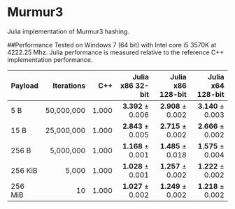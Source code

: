 Murmur3
=======

Julia implementation of Murmur3 hashing.

##Performance
Tested on Windows 7 (64 bit) with Intel core i5 3570K at 4222.25 Mhz. Julia performance is measured relative to the reference C++ implementation performance.

| Payload | Iterations | C++   | Julia x86 32-bit  | Julia x86 128-bit | Julia x64 128-bit |
| ------- | ----------:| -----:| -----------------:| -----------------:| -----------------:|
| 5   B   | 50,000,000 | 1.000 | **3.392** ± 0.006 | **2.908** ± 0.002 | **3.140** ± 0.003 |
| 15  B   | 25,000,000 | 1.000 | **2.843** ± 0.005 | **2.715** ± 0.002 | **2.666** ± 0.002 |
| 256 B   | 5,000,000  | 1.000 | **1.168** ± 0.001 | **1.485** ± 0.018 | **1.575** ± 0.004 |
| 256 KiB | 5,000      | 1.000 | **1.028** ± 0.001 | **1.257** ± 0.002 | **1.222** ± 0.002 |
| 256 MiB | 10         | 1.000 | **1.027** ± 0.002 | **1.249** ± 0.002 | **1.218** ± 0.002 |
